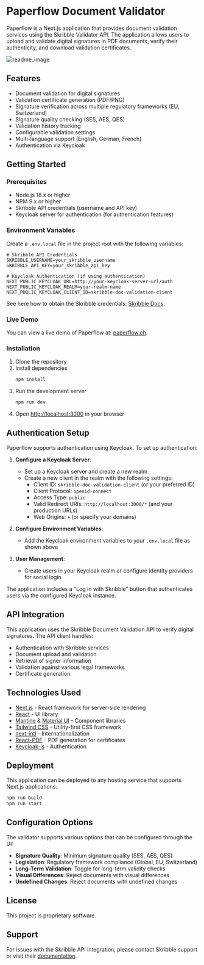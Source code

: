 # Paperflow Document Validator

Paperflow is a Next.js application that provides document validation services using the Skribble Validator API. The application allows users to upload and validate digital signatures in PDF documents, verify their authenticity, and download validation certificates.

![readme_image](https://github.com/user-attachments/assets/2836cef9-2649-4af8-b5f6-5d642515a26d)

## Features

- Document validation for digital signatures
- Validation certificate generation (PDF/PNG)
- Signature verification across multiple regulatory frameworks (EU, Switzerland)
- Signature quality checking (SES, AES, QES)
- Validation history tracking
- Configurable validation settings
- Multi-language support (English, German, French)
- Authentication via Keycloak

## Getting Started

### Prerequisites

- Node.js 18.x or higher
- NPM 9.x or higher
- Skribble API credentials (username and API key)
- Keycloak server for authentication (for authentication features)

### Environment Variables

Create a `.env.local` file in the project root with the following variables:

```
# Skribble API Credentials
SKRIBBLE_USERNAME=your_skribble_username
SKRIBBLE_API_KEY=your_skribble_api_key

# Keycloak Authentication (if using authentication)
NEXT_PUBLIC_KEYCLOAK_URL=http://your-keycloak-server-url/auth
NEXT_PUBLIC_KEYCLOAK_REALM=your-realm-name
NEXT_PUBLIC_KEYCLOAK_CLIENT_ID=skribble-doc-validation-client
```

See here how to obtain the Skribble credentials: [Skribble Docs](https://docs.skribble.com/business-admin/api/apicreate.html).

### Live Demo
You can view a live demo of Paperflow at: [paperflow.ch](https://paperflow.ch).

### Installation

1. Clone the repository
2. Install dependencies
   ```bash
   npm install
   ```
3. Run the development server
   ```bash
   npm run dev
   ```
4. Open [http://localhost:3000](http://localhost:3000) in your browser

## Authentication Setup

Paperflow supports authentication using Keycloak. To set up authentication:

1. **Configure a Keycloak Server**:
   - Set up a Keycloak server and create a new realm
   - Create a new client in the realm with the following settings:
     - Client ID: `skribble-doc-validation-client` (or your preferred ID)
     - Client Protocol: `openid-connect`
     - Access Type: `public`
     - Valid Redirect URIs: `http://localhost:3000/*` (and your production URLs)
     - Web Origins: `+` (or specify your domains)

2. **Configure Environment Variables**:
   - Add the Keycloak environment variables to your `.env.local` file as shown above

3. **User Management**:
   - Create users in your Keycloak realm or configure identity providers for social login

The application includes a "Log in with Skribble" button that authenticates users via the configured Keycloak instance.

## API Integration

This application uses the Skribble Document Validation API to verify digital signatures. The API client handles:

- Authentication with Skribble services
- Document upload and validation
- Retrieval of signer information
- Validation against various legal frameworks
- Certificate generation

## Technologies Used

- [Next.js](https://nextjs.org/) - React framework for server-side rendering
- [React](https://reactjs.org/) - UI library
- [Mantine](https://mantine.dev/) & [Material UI](https://mui.com/) - Component libraries
- [Tailwind CSS](https://tailwindcss.com/) - Utility-first CSS framework
- [next-intl](https://next-intl-docs.vercel.app/) - Internationalization
- [React-PDF](https://react-pdf.org/) - PDF generation for certificates
- [Keycloak-js](https://www.keycloak.org/docs/latest/securing_apps/) - Authentication

## Deployment

This application can be deployed to any hosting service that supports Next.js applications.

```bash
npm run build
npm run start
```

## Configuration Options

The validator supports various options that can be configured through the UI:

- **Signature Quality**: Minimum signature quality (SES, AES, QES)
- **Legislation**: Regulatory framework compliance (Global, EU, Switzerland)
- **Long-Term Validation**: Toggle for long-term validity checks
- **Visual Differences**: Reject documents with visual differences
- **Undefined Changes**: Reject documents with undefined changes

## License

This project is proprietary software.

## Support

For issues with the Skribble API integration, please contact Skribble support or visit their [documentation](https://docs.skribble.com/).
